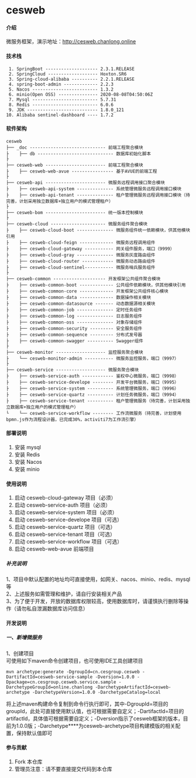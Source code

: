 # cesweb

#### 介绍
微服务框架，演示地址：http://cesweb.chanlong.online

#### 技术栈
```
 1. SpringBoot -------------------- 2.3.1.RELEASE
 2. SpringCloud ------------------- Hoxton.SR6
 3. Spring-cloud-alibaba ---------- 2.2.1.RELEASE
 4. spring-boot-admin ------------- 2.2.3
 5. Nacos ------------------------- 1.3.2
 6. minio(Open OSS) --------------- 2020-08-08T04:50:06Z
 7. Mysql ------------------------- 5.7.31
 8. Redis ------------------------- 6.0.6
 9. JDK --------------------------- 1.8.0_121
10. Alibaba sentinel-dashboard ---- 1.7.2
```

#### 软件架构
```
cesweb  
├── _doc ----------------------------- 前端工程聚合模块  
├    ├── db ----------------------------- 数据库初始化脚本  
├  
├── cesweb-web ----------------------- 前端工程聚合模块  
├    ├── cesweb-web-avue ---------------- 基于AVUE的前端工程  
├  
├── cesweb-api ----------------------- 微服务远程调用接口聚合模块  
├    ├── cesweb-api-system -------------- 系统管理微服务远程调用接口模块  
├    ├── cesweb-api-tenant -------------- 租户管理微服务远程调用接口模块（待完善，计划采用独立数据库+独立用户的模式管理租户）  
├  
├── cesweb-bom ----------------------- 统一版本控制模块  
├  
├── cesweb-cloud --------------------- 微服务组件聚合模块  
├    ├── cesweb-cloud-boot -------------- 微服务组件统一依赖模块，供其他模块引用  
├    ├── cesweb-cloud-feign ------------- 微服务远程调用组件  
├    ├── cesweb-cloud-gateway ----------- 网关组件服务，端口（9999）  
├    ├── cesweb-cloud-gray -------------- 微服务灰度路由组件  
├    ├── cesweb-cloud-router ------------ 微服务动态路由组件  
├    ├── cesweb-cloud-sentinel----------- 微服务哨兵服务组件  
├  
├── cesweb-common -------------------- 开发框架公共组件聚合模块  
├    ├── cesweb-common-boot ------------- 公共组件依赖模块，供其他模块引用  
├    ├── cesweb-common-core ------------- 开发框架公共组件核心模块  
├    ├── cesweb-common-data ------------- 数据操作相关模块  
├    ├── cesweb-common-datasource ------- 动态数据源相关模块  
├    ├── cesweb-common-job -------------- 定时任务组件  
├    ├── cesweb-common-log -------------- 日志服务组件  
├    ├── cesweb-common-oss -------------- 对象存储组件  
├    ├── cesweb-common-security --------- 安全服务组件  
├    ├── cesweb-common-sequence --------- 分布式发号器  
├    ├── cesweb-common-swagger ---------- Swagger组件  
├  
├── cesweb-monitor ------------------- 监控服务聚合模块  
├    └── cesweb-monitor-admin ----------- 微服务监控服务，端口（9997）  
├  
├── cesweb-service ------------------- 微服务聚合模块  
├    ├── cesweb-service-auth ------------ 鉴权中心微服务，端口（9998）  
├    ├── cesweb-service-develope -------- 开发平台微服务，端口（9995）  
├    ├── cesweb-service-system ---------- 系统管理微服务，端口（9996）  
├    ├── cesweb-service-quartz ---------- 计划任务微服务，端口（9994）  
├    ├── cesweb-service-tenant ---------- 租户管理微服务（待完善，计划采用独立数据库+独立用户的模式管理租户）  
└    └── cesweb-service-workflow -------- 工作流微服务（待完善，计划使用bpmn.js作为流程设计器，已完成30%，activiti7为工作流引擎）  
```


#### 部署说明
1. 安装 mysql
2. 安装 Redis
3. 安装 Nacos
4. 安装 minio

#### 使用说明
1. 启动 cesweb-cloud-gateway 项目（必须）  
2. 启动 cesweb-service-auth 项目（必须）  
3. 启动 cesweb-service-system 项目（必须）
4. 启动 cesweb-service-develope 项目（可选）  
5. 启动 cesweb-service-quartz 项目（可选）  
6. 启动 cesweb-service-tenant 项目（可选）  
7. 启动 cesweb-service-workflow 项目（可选）  
8. 启动 cesweb-web-avue 前端项目  

##### 补充说明
1、项目中默认配置的地址均可直接使用，如网关、nacos、minio、redis、mysql等  
2、上述服务如需管理和维护，请自行安装相关产品  
3、为了便于开发，开放的数据库权限较高，使用数据库时，请谨慎执行删除等操作（请勿私自泄漏数据库访问信息）  

#### 开发说明
##### 一、新增微服务
1、创建项目  
可使用如下maven命令创建项目，也可使用IDE工具创建项目

```
mvn archetype:generate -DgroupId=cn.cesgroup.cesweb -DartifactId=cesweb-service-sample -Dversion=1.0.0 -Dpackage=cn.cesgroup.cesweb.service.sample -DarchetypeGroupId=online.chanlong -DarchetypeArtifactId=cesweb-archetype -DarchetypeVersion=1.0.0 -DarchetypeCatalog=local
```
将上述maven构建命令复制到命令行执行即可，其中-DgroupId=项目的groupId，此处可直接使用默认值，也可根据需要自定义；-DartifactId=项目的artifactId，具体值可根据需要自定义；-Dversion指示了cesweb框架的版本，目前为1.0.0版；-Darchetype****为cesweb-archetype项目构建模版的相关配置，保持默认值即可

#### 参与贡献

1.  Fork 本仓库
2.  管理员注意：请不要直接提交代码到本仓库


